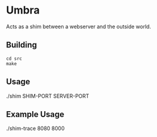 Umbra
=====

Acts as a shim between a webserver and the outside world. 

## Building

	cd src
	make

## Usage

./shim SHIM-PORT SERVER-PORT

## Example Usage

./shim-trace 8080 8000
